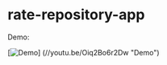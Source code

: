 # rate-repository-app

Demo: 

[![Demo](img.youtube.com/vi/Oiq2Bo6r2Dw/0.jpg)]
(//youtu.be/Oiq2Bo6r2Dw "Demo")

